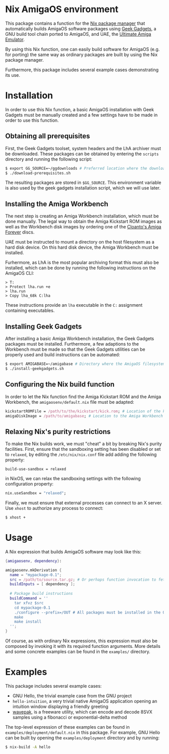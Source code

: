 Nix AmigaOS environment
=======================
This package contains a function for the
[Nix package manager](http://nixos.org/nix) that automatically builds AmigaOS
software packages using [Geek Gadgets](http://geekgadgets.back2roots.org), a GNU
build tool chain ported to AmigaOS, and UAE, the
[Ultimate Amiga Emulator](http://www.amigaemulator.org).

By using this Nix function, one can easily build software for AmigaOS (e.g. for
porting) the same way as ordinary packages are built by using the Nix package
manager.

Furthermore, this package includes several example cases demonstrating its use.

Installation
============
In order to use this Nix function, a basic AmigaOS installation with Geek Gadgets
must be manually created and a few settings have to be made in order to use this
function.

Obtaining all prerequisites
---------------------------
First, the Geek Gadgets toolset, system headers and the LhA archiver must be
downloaded. These packages can be obtained by entering the `scripts` directory
and running the following script:

```bash
$ export GG_SOURCE=~/ggdownloads # Preferred location where the downloaded packages must be stored
$ ./download-prerequisites.sh
```

The resulting packages are stored in `$GG_SOURCE`. This environment variable is
also used by the geek gadgets installation script, which we will use later.

Installing the Amiga Workbench
------------------------------
The next step is creating an Amiga Workbench installation, which must be done
manually. The legal way to obtain the Amiga Kickstart ROM images as well as the
Workbench disk images by ordering one of the [Cloanto's Amiga Forever](http://www.amigaforever.com)
discs.

UAE must be instructed to mount a directory on the host filesystem as a hard
disk device. On this hard disk device, the Amiga Workbench must be installed.

Furhermore, as LhA is the most popular archiving format this must also be
installed, which can be done by running the following instructions on the
AmigaOS CLI:

```
> T:
> Protect lha.run +e
> lha.run
> Copy lha_68k C:lha
```

These instructions provide an `lha` executable in the `C:` assignment containing
executables.

Installing Geek Gadgets
-----------------------
After installing a basic Amiga Workbench installation, the Geek Gadgets packages
must be installed. Furthermore, a few adaptions to the Workbench must be made so
that the Geek Gadgets utilities can be properly used and build instructions can
be automated:

```bash
$ export AMIGABASE=~/amigabase # Directory where the AmigaOS filesystem is stored containing the Workbench installation
$ ./install-geekgadgets.sh
```

Configuring the Nix build function
----------------------------------
In order to let the Nix function find the Amiga Kickstart ROM and the Amiga
Workbench, the `amigaosenv/default.nix` file must be adapted:

```nix
kickstartROMFile = /path/to/the/kickstart/kick.rom; # Location of the kick.rom file, which UAE uses
amigaDiskImage = /path/to/amigabase; # Location to the Amiga Workbench installation containing Geek Gadgets
```

Relaxing Nix's purity restrictions
----------------------------------
To make the Nix builds work, we must "cheat" a bit by breaking Nix's purity
facilities. First, ensure that the sandboxing setting has been disabled or set
to `relaxed`, by editing the `/etc/nix/nix.conf` file add adding the following
property:

```
build-use-sandbox = relaxed
```

in NixOS, we can relax the sandboxing settings with the following configuration
property:

```nix
nix.useSandbox = "relaxed";
```

Finally, we must ensure that external processes can connect to an X server. Use
`xhost` to authorize any process to connect:

```bash
$ xhost +
```

Usage
=====
A Nix expression that builds AmigaOS software may look like this:

```nix
{amigaosenv, dependency}:

amigaosenv.mkDerivation {
  name = "mypackage-0.1";
  src = /path/to/source.tar.gz; # Or perhaps function invocation to fetchurl
  buildInputs = [ dependency ];
  
  # Package build instructions
  buildCommand = ''
    tar xfvz $src
    cd mypackage-0.1
    ./configure --prefix=/OUT # All packages must be installed in the OUT: assignment
    make
    make install
  '';
}
```

Of course, as with ordinary Nix expressions, this expression must also be
composed by invoking it with its required function arguments. More details and
some concrete examples can be found in the `examples/` directory.

Examples
========
This package includes several example cases:

* GNU Hello, the trivial example case from the GNU project
* `hello-intuition`, a very trivial native AmigaOS application opening an intuition window displaying a friendly greeting
* [wavepak](http://aminet.net/package/mus/misc/wavepak), is a freeware utility, which can encode and decode 8SVX samples using a fibonacci or exponential-delta method

The top-level expression of these examples can be found in
`examples/deployment/default.nix` in this package. For example, GNU Hello can be
built by opening the `examples/deployment` directory and by running:

```bash
$ nix-build -A hello
```
